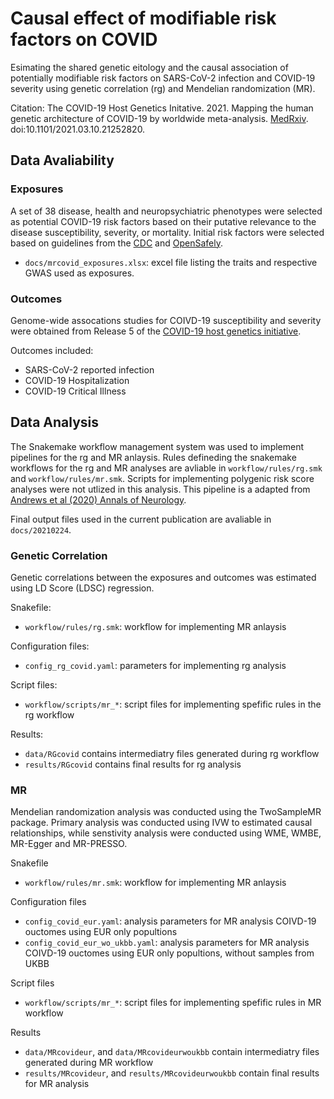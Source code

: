 # Causal effect of modifiable risk factors on COVID
Esimating the shared genetic eitology and the causal association of potentially modifiable risk factors on SARS-CoV-2 infection and COVID-19 severity using genetic correlation (rg) and Mendelian randomization (MR).

Citation: The COVID-19 Host Genetics Initative. 2021. Mapping the human genetic architecture of COVID-19 by worldwide meta-analysis. [MedRxiv](https://www.medrxiv.org/content/10.1101/2021.03.10.21252820v1). doi:10.1101/2021.03.10.21252820.

## Data Avaliability
### Exposures

A set of 38 disease, health and neuropsychiatric phenotypes were selected as potential COVID-19 risk factors based on their putative relevance to the disease susceptibility, severity, or mortality. Initial risk factors were selected based on guidelines from the [CDC](https://www.cdc.gov/coronavirus/2019-ncov/need-extra-precautions/people-with-medical-conditions.html) and [OpenSafely](https://www.nature.com/articles/s41586-020-2521-4).

* `docs/mrcovid_exposures.xlsx`: excel file listing the traits and respective GWAS used as exposures.

### Outcomes
Genome-wide assocations studies for COIVD-19 susceptibility and severity were obtained from Release 5 of the [COVID-19 host genetics initiative](https://5f91b3fda119c20007acd6e6--condescending-perlman-ec107b.netlify.app/).

Outcomes included:
* SARS-CoV-2 reported infection
* COVID-19 Hospitalization
* COVID-19 Critical Illness

## Data Analysis
The Snakemake workflow management system was used to implement pipelines for the rg and MR anlaysis. Rules defineding the snakemake workflows for the rg and MR analyses are avliable in `workflow/rules/rg.smk` and `workflow/rules/mr.smk`. Scripts for implementing polygenic risk score analyses were not utlized in this analysis. This pipeline is a adapted from [Andrews et al (2020) Annals of Neurology](https://dx.doi.org/10.1002/ana.25918).

Final output files used in the current publication are avaliable in `docs/20210224`.

### Genetic Correlation
Genetic correlations between the exposures and outcomes was estimated using LD Score (LDSC) regression. 

Snakefile:
 *  `workflow/rules/rg.smk`: workflow for implementing MR anlaysis


 Configuration files:
  * `config_rg_covid.yaml`: parameters for implementing rg analysis


 Script files:
  * `workflow/scripts/mr_*`: script files for implementing spefific rules in the rg workflow

Results:
 * `data/RGcovid` contains intermediatry files generated during rg workflow
 * `results/RGcovid` contains final results for rg analysis


### MR

Mendelian randomization analysis was conducted using the TwoSampleMR package. Primary analysis was conducted using IVW to estimated causal relationships, while senstivity analysis were conducted using WME, WMBE, MR-Egger and MR-PRESSO.

Snakefile
  *  `workflow/rules/mr.smk`: workflow for implementing MR anlaysis

Configuration files
  *  `config_covid_eur.yaml`: analysis parameters for MR analysis COIVD-19 ouctomes using EUR only popultions
  *  `config_covid_eur_wo_ukbb.yaml`: analysis parameters for MR analysis COIVD-19 ouctomes using EUR only popultions, without samples from UKBB

Script files
 * `workflow/scripts/mr_*`: script files for implementing spefific rules in MR workflow

Results
 * `data/MRcovideur`, and `data/MRcovideurwoukbb` contain intermediatry files generated during MR workflow
 * `results/MRcovideur`, and `results/MRcovideurwoukbb` contain final results for MR analysis
